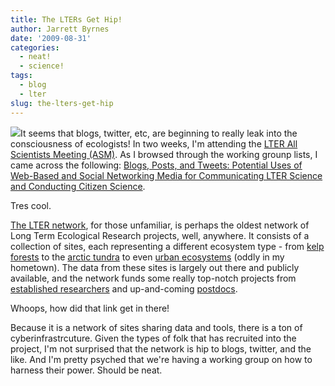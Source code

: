 ```yaml
---
title: The LTERs Get Hip!
author: Jarrett Byrnes
date: '2009-08-31'
categories:
  - neat!
  - science!
tags:
  - blog
  - lter
slug: the-lters-get-hip
---
```


![](http://www.imachordata.com/wp-content/uploads/2009/08/lterleft.jpg)It seems that blogs, twitter, etc, are beginning to really leak into the consciousness of ecologists!  In two weeks, I'm attending the [LTER All Scientists Meeting (ASM)](http://asm.lternet.edu/).  As I browsed through the working grounp lists, I came across the following: [Blogs, Posts, and Tweets: Potential Uses of Web-Based and Social Networking Media for Communicating LTER Science and Conducting Citizen Science](http://asm.lternet.edu/2009/workgroups/blogs-posts-and-tweets-potential-uses-web-based-and-social-networking-media-communic).

Tres cool.

[The LTER network](http://www.lternet.edu/), for those unfamiliar, is perhaps the oldest network of Long Term Ecological Research projects, well, anywhere.  It consists of a collection of sites, each representing a different ecosystem type - from [kelp forests](http://sbc.lternet.edu/) to the [arctic tundra](http://ecosystems.mbl.edu/ARC/) to even [urban ecosystems](http://www.beslter.org/) (oddly in my hometown).  The data from these sites is largely out there and publicly available, and the network funds some really top-notch projects from [established researchers](http://www.cbs.umn.edu/eeb/faculty/TilmanDavid/) and up-and-coming [postdocs](http://www.lifesci.ucsb.edu/eemb/labs/cardinale/people/byrnes/index.html).

Whoops, how did that link get in there!

Because it is a network of sites sharing data and tools, there is a ton of cyberinfrastrcuture.  Given the types of folk that has recruited into the project, I'm not surprised that the network is hip to blogs, twitter, and the like.  And I'm pretty psyched that we're having a working group on how to harness their power.  Should be neat.
